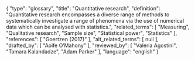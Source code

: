 {
    "type": "glossary",
    "title": "Quantitative research",
    "definition": "Quantitative research encompasses a diverse range of methods to systematically investigate a range of phenomena via the use of numerical data which can be analysed with statistics.",
    "related_terms": [
        "Measuring",
        "Qualitative research",
        "Sample size",
        "Statistical power",
        "Statistics"
    ],
    "references": [
        "Goertzen (2017)"
    ],
    "alt_related_terms": [
        null
    ],
    "drafted_by": [
        "Aoife O’Mahony"
    ],
    "reviewed_by": [
        "Valeria Agostini",
        "Tamara Kalandadze",
        "Adam Parker"
    ],
    "language": "english"
}